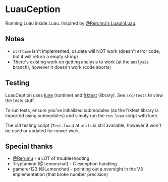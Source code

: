 # LuauCeption
Running Luau inside Luau. Inspired by [@Rerumu's LuauInLuau](https://gist.github.com/Rerumu/ecaf1de2f2b31d0fa91b9bac8e1e15d8).

## Notes
- ``strftime`` isn't implemented, os.date will NOT work (doesn't error code, but it will return a empty string)
- There's existing work on getting analysis to work (at the ``analysis`` branch), however it doesn't work (code aborts)

## Testing
LuauCeption uses [lune](https://github.com/lune-org/lune) (runtime) and [frktest](https://github.com/itsfrank/frktest) (library). See ``src/tests`` to view the tests stuff.

To run tests, ensure you've initialized submodules (as the frktest library is imported using submodules) and simply run the ``run.luau`` script with lune.

The old testing script (``Test.luau``) at ``utils`` is still available, however it won't be used or updated for newer work.

## Special thanks
- [@Rerumu](https://github.com/Rerumu) - a LOT of troubleshooting
- Tryptamine (@Lemonchat) - C exception handling
- gamerer123 (@Lemonchat) - pointing out a oversight in the V3 implementation (that broke number precision)